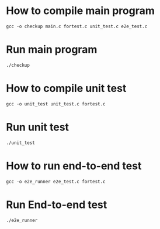 # How to compile main program 

` gcc -o checkup main.c fortest.c unit_test.c e2e_test.c `

# Run main program
` ./checkup `

# How to compile unit test

` gcc -o unit_test unit_test.c fortest.c `

# Run unit test

` ./unit_test `

# How to run end-to-end test

` gcc -o e2e_runner e2e_test.c fortest.c `

# Run End-to-end test

` ./e2e_runner `